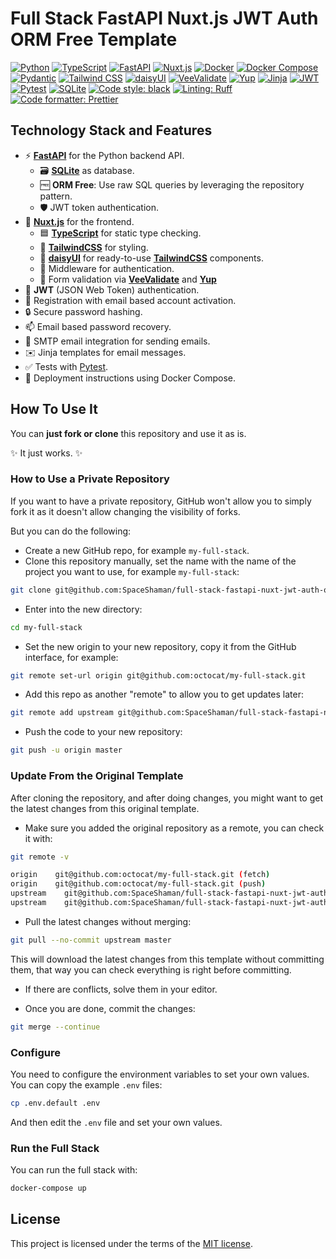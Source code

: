 # Full Stack FastAPI Nuxt.js JWT Auth ORM Free Template

[![Python](https://img.shields.io/badge/language-Python-yellow?logo=python&logoColor=yellow)](https://www.python.org/)
[![TypeScript](https://img.shields.io/badge/language-TypeScript-yellow?logo=typescript&logoColor=yellow)](https://www.typescriptlang.org/)
[![FastAPI](https://img.shields.io/badge/framework-FastAPI-green?logo=fastapi&logoColor=green)](https://fastapi.tiangolo.com/)
[![Nuxt.js](https://img.shields.io/badge/framework-Nuxt-green?logo=nuxt.js&logoColor=green)](https://nuxt.com/)
[![Docker](https://img.shields.io/badge/technology-Docker-blue?logo=docker&logoColor=blue)](https://www.docker.com/)
[![Docker Compose](https://img.shields.io/badge/technology-Docker%20Compose-blue?logo=docker&logoColor=blue)](https://docs.docker.com/compose/)
[![Pydantic](https://img.shields.io/badge/technology-Pydantic-blue?logo=pydantic&logoColor=blue)](https://docs.pydantic.dev)
[![Tailwind CSS](https://img.shields.io/badge/styling-Tailwind%20CSS-blue?logo=tailwind-css&logoColor=blue)](https://tailwindcss.com/)
[![daisyUI](https://img.shields.io/badge/styling-daisyUI-blue?logo=daisyui&logoColor=blue)](https://daisyui.com/)
[![VeeValidate](https://img.shields.io/badge/validation-VeeValidate-blue?logo=vee-validate&logoColor=blue)](https://vee-validate.logaretm.com)
[![Yup](https://img.shields.io/badge/validation-Yup-blue?logo=yup&logoColor=blue)](https://yup-docs.vercel.app/)
[![Jinja](https://img.shields.io/badge/templating-Jinja-blue?logo=jinja&logoColor=blue)](https://jinja.palletsprojects.com/)
[![JWT](https://img.shields.io/badge/authentication-JWT-blue?logo=json-web-tokens&logoColor=blue)](https://jwt.io/)
[![Pytest](https://img.shields.io/badge/testing-Pytest-red?logo=pytest&logoColor=red)](https://docs.pytest.org/)
[![SQLite](https://img.shields.io/badge/database-SQLite-lightgrey?logo=sqlite&logoColor=blue)](https://www.sqlite.org/)
[![Code style: black](https://img.shields.io/badge/code%20style-black-black)](https://github.com/psf/black)
[![Linting: Ruff](https://img.shields.io/badge/linting-Ruff-black?logo=ruff&logoColor=black)](https://github.com/astral-sh/ruff)
[![Code formatter: Prettier](https://img.shields.io/badge/code%20formatter-Prettier-ff69b4)](https://prettier.io/)

## Technology Stack and Features

- ⚡ [**FastAPI**](https://fastapi.tiangolo.com) for the Python backend API.
    - 🗃 [**SQLite**](https://www.sqlite.org) as database.
    - 🆓 **ORM Free**: Use raw SQL queries by leveraging the repository pattern.
    - 🛡 JWT token authentication.
- 🚀 [**Nuxt.js**](https://nuxt.com) for the frontend.
    - 🟦 [**TypeScript**](https://www.typescriptlang.org) for static type checking.
    - 🎨 [**TailwindCSS**](https://tailwindcss.com) for styling.
    - 🧩 [**daisyUI**](https://daisyui.com) for ready-to-use [**TailwindCSS**](https://tailwindcss.com) components.
    - 🔐 Middleware for authentication.
    - 📝 Form validation via [**VeeValidate**](https://vee-validate.logaretm.com) and [**Yup**](https://yup-docs.vercel.app/)
- 🔑 **JWT** (JSON Web Token) authentication.
- 📝 Registration with email based account activation.
- 🔒 Secure password hashing.
- 📫 Email based password recovery.
- 📧 SMTP email integration for sending emails.
- ✉️ Jinja templates for email messages.
- ✅ Tests with [Pytest](https://pytest.org).
- 🚢 Deployment instructions using Docker Compose.

## How To Use It

You can **just fork or clone** this repository and use it as is.

✨ It just works. ✨

### How to Use a Private Repository

If you want to have a private repository, GitHub won't allow you to simply fork it as it doesn't allow changing the visibility of forks.

But you can do the following:

- Create a new GitHub repo, for example `my-full-stack`.
- Clone this repository manually, set the name with the name of the project you want to use, for example `my-full-stack`:

```bash
git clone git@github.com:SpaceShaman/full-stack-fastapi-nuxt-jwt-auth-orm-free-template my-full-stack
```

- Enter into the new directory:

```bash
cd my-full-stack
```

- Set the new origin to your new repository, copy it from the GitHub interface, for example:

```bash
git remote set-url origin git@github.com:octocat/my-full-stack.git
```

- Add this repo as another "remote" to allow you to get updates later:

```bash
git remote add upstream git@github.com:SpaceShaman/full-stack-fastapi-nuxt-jwt-auth-orm-free-template
```

- Push the code to your new repository:

```bash
git push -u origin master
```

### Update From the Original Template

After cloning the repository, and after doing changes, you might want to get the latest changes from this original template.

- Make sure you added the original repository as a remote, you can check it with:

```bash
git remote -v

origin    git@github.com:octocat/my-full-stack.git (fetch)
origin    git@github.com:octocat/my-full-stack.git (push)
upstream    git@github.com:SpaceShaman/full-stack-fastapi-nuxt-jwt-auth-orm-free-template.git (fetch)
upstream    git@github.com:SpaceShaman/full-stack-fastapi-nuxt-jwt-auth-orm-free-template.git (push)
```

- Pull the latest changes without merging:

```bash
git pull --no-commit upstream master
```

This will download the latest changes from this template without committing them, that way you can check everything is right before committing.

- If there are conflicts, solve them in your editor.

- Once you are done, commit the changes:

```bash
git merge --continue
```

### Configure

You need to configure the environment variables to set your own values.
You can copy the example `.env` files:

```bash
cp .env.default .env
```

And then edit the `.env` file and set your own values.

### Run the Full Stack

You can run the full stack with:

```bash
docker-compose up
```

## License

This project is licensed under the terms of the [MIT license](/LICENSE).
